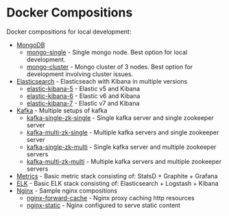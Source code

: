 # Docker Compositions

Docker compositions for local development:

- [MongoDB](./mongo)
  - [mongo-single](./mongo/mongo-single) - Single mongo node. Best option for local development.
  - [mongo-cluster](./mongo/mongo-cluster) - Mongo cluster of 3 nodes. Best option for development involving cluster issues.
- [Elasticsearch](./elastic) - Elasticseach with Kibana in multiple versions
  - [elastic-kibana-5](./elastic/elastic-kibana-5) - Elastic v5 and Kibana
  - [elastic-kibana-6](./elastic/elastic-kibana-6) - Elastic v6 and Kibana
  - [elastic-kibana-7](./elastic/elastic-kibana-7) - Elastic v7 and Kibana
- [Kafka](./kafka) - Multiple setups of kafka
  - [kafka-single-zk-single](./kafka/kafka-single-zk-single) - Single kafka server and single zookeeper server
  - [kafka-multi-zk-single](./kafka/kafka-multi-zk-single) - Multiple kafka servers and single zookeeper server
  - [kafka-single-zk-multi](./kafka/kafka-single-zk-multi) - Single kafka server and multiple zookeeper servers
  - [kafka-multi-zk-multi](./kafka/kafka-multi-zk-multi) - Multiple kafka servers and multiple zookeeper servers
- [Metrics](./metrics) - Basic metric stack consisting of: StatsD + Graphite + Grafana
- [ELK](./elk) - Basic ELK stack consisting of: Elasticsearch + Logstash + Kibana
- [Nginx](./nginx) - Sample nginx compositions
  - [nginx-forward-cache](./nginx/nginx-forward-cache) - Nginx proxy caching http resources
  - [nginx-static](./nginx/nginx-static) - Nginx configured to serve static content

